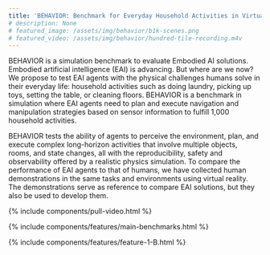 ```yaml
--- 
title: 'BEHAVIOR: Benchmark for Everyday Household Activities in Virtual, Interactive, and Ecological Environments'
# description: None
# featured_image: /assets/img/behavior/b1k-scenes.png
# featured_video: /assets/img/behavior/hundred-tile-recording.m4v
---
```


<!-- #### What is BEHAVIOR? -->

BEHAVIOR is a simulation benchmark to evaluate Embodied AI solutions. Embodied artificial intelligence (EAI) is advancing. But where are we now? We propose to test EAI agents with the physical challenges humans solve in their everyday life: household activities such as doing laundry, picking up toys, setting the table, or cleaning floors. BEHAVIOR is a benchmark in simulation where EAI agents need to plan and execute navigation and manipulation strategies based on sensor information to fulfill 1,000 household activities.

BEHAVIOR tests the ability of agents to perceive the environment, plan, and execute complex long-horizon activities that involve multiple objects, rooms, and state changes, all with the reproducibility, safety and observability offered by a realistic physics simulation. To compare the performance of EAI agents to that of humans, we have collected human demonstrations in the same tasks and environments using virtual reality. The demonstrations serve as reference to compare EAI solutions, but they also be used to develop them.
<!-- 
[Technical details about the benchmark](/_pages/benchmark_guide.md) -->

{% include components/pull-video.html %}


{% include components/features/main-benchmarks.html %}


<!-- {% include components/features/join-us.html %} -->

{% include components/features/feature-1-B.html %}


